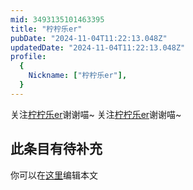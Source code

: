```yaml
---
mid: 3493135101463395
title: "柠柠乐er"
pubDate: "2024-11-04T11:22:13.048Z"
updatedDate: "2024-11-04T11:22:13.048Z"
profile:
  {
    Nickname: ["柠柠乐er"],
  }
---
```


关注[柠柠乐er](https://space.bilibili.com/3493135101463395)谢谢喵~ 关注[柠柠乐er](https://space.bilibili.com/3493135101463395)谢谢喵~

## 此条目有待补充
你可以在[这里](https://github.com/Yuhanawa/VTuber.ICU/edit/master/src/content/v/柠柠乐er/index.md)编辑本文
